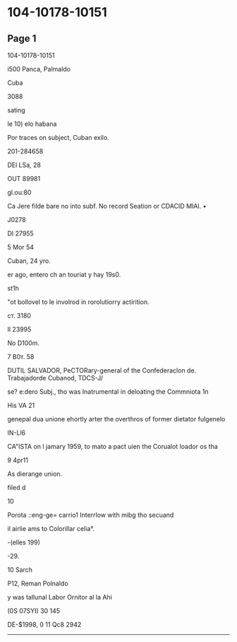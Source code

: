 # 104-10178-10151

## Page 1

104-10178-10151

i500 Panca, Palmaldo

Cuba

3088

sating

le 10) elo habana

Por traces on subject, Cuban exilo.

201-284658

DEl LSa, 28

OUT 89981

gl.ou:80

Ca Jere filde bare no into subf. No record Seation or CDACID MIAl. •

J0278

DI 27955

5 Mor 54

Cuban, 24 yro.

er ago, entero ch an touriat y hay 19s0.

st1h

"ot bollovel to le involrod in rorolutiorry actirition.

ст. 3180

Il 23995

No D100m.

7 B0т. 58

DUTIL SALVADOR, PeCTORary-general of the Confederaclon de. Trabajadorde Cubanod, TDCS-J/

se? e:dero Subj., tho was Inatrumental in deloating the Commniota 1n

His VA 21

genepal dua unione ehortly arter the overthros of former dietator fulgenelo

IN-Ll6

CA"ISTA on l jamary 1959, to mato a pact uien the Corualot loador os tha

9 4pr11

As dierange union.

filed d

10

Porota ::eng-ge= carrio1 Interrlow with mibg tho secuand

il airlie ams to Colorillar celia°.

-(elles 199)

-29.

10 Sarch

P12, Reman Polnaldo

y was tallunal Labor Ornitor al la Ahi

(0S 07SYI) 30 145

DE-$1998, 0 11 Qc8 2942

---


